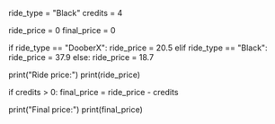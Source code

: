 ride_type = "Black"
credits = 4

ride_price = 0
final_price = 0

if ride_type == "DooberX":
  ride_price = 20.5
elif ride_type == "Black":
  ride_price = 37.9
else:
  ride_price = 18.7

print("Ride price:")
print(ride_price)

if credits > 0:
  final_price = ride_price - credits

print("Final price:")
print(final_price)
